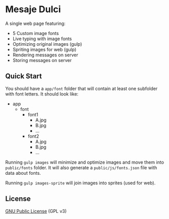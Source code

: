 # Mesaje Dulci

A single web page featuring:
- 5 Custom image fonts
- Live typing with image fonts
- Optimizing original images (gulp)
- Spriting images for web (gulp)
- Rendering messages on server
- Storing messages on server

## Quick Start

You should have a `app/font` folder that will contain at least one subfolder with font letters.
It should look like:
* app
  * font
    * font1
      * A.jpg
      * B.jpg
      * ...
    * font2
      * A.jpg
      * B.jpg
      * ...

Running `gulp images` will minimize and optimize images and move them into `public/fonts` folder.
It will also generate a `public/js/fonts.json` file with data about fonts.

Running `gulp images-sprite` will join images into sprites (used for web).

## License

[GNU Public License](http://www.gnu.org/licenses/gpl-3.0.html) (GPL v3)
